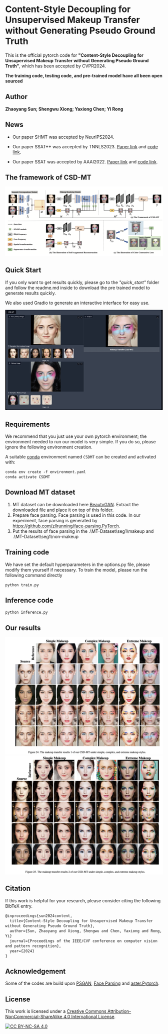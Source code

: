 # Content-Style Decoupling for Unsupervised Makeup Transfer without Generating Pseudo Ground Truth

This is the official pytorch code for **"Content-Style Decoupling for Unsupervised Makeup Transfer without Generating Pseudo Ground Truth"**, which has been accepted by CVPR2024.

**The training code, testing code, and pre-trained model have all been open sourced**

## Author
**Zhaoyang Sun;  Shengwu Xiong; Yaxiong Chen; Yi Rong**


## News

+ Our paper SHMT was accepted by NeurIPS2024. 

+ Our paper SSAT++ was accepted by TNNLS2023. [Paper link](https://ieeexplore.ieee.org/document/10328655) and [code link](https://github.com/Snowfallingplum/SSAT_plus).

+ Our paper SSAT was accepted by AAAI2022. [Paper link](https://arxiv.org/abs/2112.03631) and [code link](https://github.com/Snowfallingplum/SSAT).

## The framework of CSD-MT

![](asset/network.jpg)


## Quick Start

If you only want to get results quickly, please go to the *"quick_start"* folder and follow the readme.md inside to download the pre trained model to generate results quickly.

We also used Gradio to generate an interactive interface for easy use.

![Image text](./asset/result.jpg)

## Requirements

We recommend that you just use your own pytorch environment; the environment needed to run our model is very simple. If you do so, please ignore the following environment creation.

A suitable [conda](https://conda.io/) environment named `CSDMT` can be created
and activated with:

```
conda env create -f environment.yaml
conda activate CSDMT
```
## Download MT dataset
1. MT dataset can be downloaded here [BeautyGAN](https://github.com/wtjiang98/BeautyGAN_pytorch). Extract the downloaded file and place it on top of this folder.
2. Prepare face parsing. Face parsing is used in this code. In our experiment, face parsing is generated by https://github.com/zllrunning/face-parsing.PyTorch.
3. Put the results of face parsing in the .\MT-Dataset\seg1\makeup and .\MT-Dataset\seg1\non-makeup

## Training code
We have set the default hyperparameters in the options.py file, please modify them yourself if necessary.
To train the model, please run the following command directly
```
python train.py
```

## Inference code

```
python inference.py
```

## Our results

![](asset/more_results1.jpg)
![](asset/more_results2.jpg)

## Citation

If this work is helpful for your research, please consider citing the following BibTeX entry.

```text
@inproceedings{sun2024content,
  title={Content-Style Decoupling for Unsupervised Makeup Transfer without Generating Pseudo Ground Truth},
  author={Sun, Zhaoyang and Xiong, Shengwu and Chen, Yaxiong and Rong, Yi}
  journal={Proceedings of the IEEE/CVF conference on computer vision and pattern recognition},
  year={2024}
}
```


## Acknowledgement

Some of the codes are build upon [PSGAN](https://github.com/wtjiang98/PSGAN), [Face Parsing](https://github.com/zllrunning/face-parsing.PyTorch) and [aster.Pytorch](https://github.com/ayumiymk/aster.pytorch).

## License

This work is licensed under a
[Creative Commons Attribution-NonCommercial-ShareAlike 4.0 International License][cc-by-nc-sa].

[![CC BY-NC-SA 4.0][cc-by-nc-sa-image]][cc-by-nc-sa]

[cc-by-nc-sa]: http://creativecommons.org/licenses/by-nc-sa/4.0/
[cc-by-nc-sa-image]: https://licensebuttons.net/l/by-nc-sa/4.0/88x31.png
[cc-by-nc-sa-shield]: https://img.shields.io/badge/License-CC%20BY--NC--SA%204.0-lightgrey.svg

